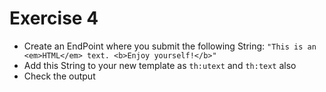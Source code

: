 # Exercise 4

 - Create an EndPoint where you submit the following String:
   `"This is an <em>HTML</em> text. <b>Enjoy yourself!</b>"`
 - Add this String to your new template as `th:utext` and `th:text` also
 - Check the output